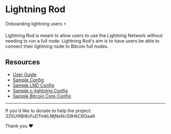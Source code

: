 # Lightning Rod

Onboarding lightning users :zap:

Lightning Rod is meant to allow users to use the Lightning Network without needing to run a full node. Lightning Rod's aim is to have users be able to connect their lightning node to Bitcoin full nodes.

## Resources

- [User Guide](docs/user_guide.md)
- [Sample Config](docs/sample.conf)
- [Sample LND Config](docs/sample_lnd.conf)
- [Sample c-lightning Config](docs/sample_c-lightning_config)
- [Sample Bitcoin Core Config](docs/sample_bitcoin.conf)

---

If you'd like to donate to help the project: 325UiftBi8cFuDTmkLMjNsNcS8HkC6Gaa9

Thank you :heart:
